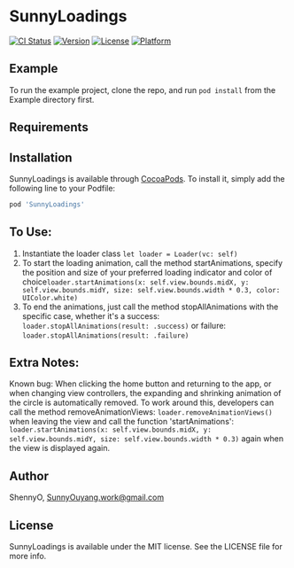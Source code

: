 # SunnyLoadings

[![CI Status](https://img.shields.io/travis/ShennyO/SunnyLoadings.svg?style=flat)](https://travis-ci.org/ShennyO/SunnyLoadings)
[![Version](https://img.shields.io/cocoapods/v/SunnyLoadings.svg?style=flat)](https://cocoapods.org/pods/SunnyLoadings)
[![License](https://img.shields.io/cocoapods/l/SunnyLoadings.svg?style=flat)](https://cocoapods.org/pods/SunnyLoadings)
[![Platform](https://img.shields.io/cocoapods/p/SunnyLoadings.svg?style=flat)](https://cocoapods.org/pods/SunnyLoadings)

## Example

To run the example project, clone the repo, and run `pod install` from the Example directory first.

## Requirements

## Installation

SunnyLoadings is available through [CocoaPods](https://cocoapods.org). To install
it, simply add the following line to your Podfile:

```ruby
pod 'SunnyLoadings'
```

## To Use:

1. Instantiate the loader class  ``` let loader = Loader(vc: self) ```
2. To start the loading animation, call the method startAnimations, specify the position and size of your preferred loading indicator and color of choice``` loader.startAnimations(x: self.view.bounds.midX, y: self.view.bounds.midY, size: self.view.bounds.width * 0.3, color: UIColor.white) ``` 
3. To end the animations, just call the method stopAllAnimations with the specific case, whether it's a success: ``` loader.stopAllAnimations(result: .success) ``` or failure: ``` loader.stopAllAnimations(result: .failure) ```

## Extra Notes:

Known bug: When clicking the home button and returning to the app, or when changing view controllers, the expanding and shrinking animation of the circle is automatically removed. To work around this, developers can call the method removeAnimationViews: ``` loader.removeAnimationViews() ``` when leaving the view and call the function 'startAnimations': ``` loader.startAnimations(x: self.view.bounds.midX, y: self.view.bounds.midY, size: self.view.bounds.width * 0.3) ``` again when the view is displayed again.


## Author

ShennyO, SunnyOuyang.work@gmail.com

## License

SunnyLoadings is available under the MIT license. See the LICENSE file for more info.

